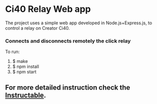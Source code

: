 # Ci40 Relay Web app
The project uses a simple web app developed in Node.js+Express.js, to control a relay on Creator Ci40.

### Connects and disconnects remotely the click relay

To run:

1. $ make
2. $ npm install
3. $ npm start 

## For more detailed instruction check the [Instructable](http://www.instructables.com/id/Ci40-Relay-Webapp/ "Instructable").
